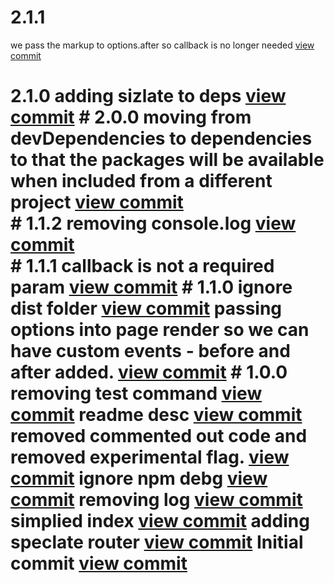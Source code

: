 

# 2.1.1

we pass the markup to options.after so callback is no longer needed [view commit](http://github.com/$3/$4/commit/bc2c893e88f0dc1285efe2d25495525c1727a5b9) 

 # 2.1.0 adding sizlate to deps [view commit](http://github.com/$3/$4/commit/f6ad23ac29c1c0c2d849b0f09cd64ef0ff152803) # 2.0.0 moving from devDependencies to dependencies to that the packages will be available when included from a different project [view commit](http://github.com/$3/$4/commit/8248e4158e3161e13d0e52a1086144c4cf5b7f23) <br /> # 1.1.2 removing console.log [view commit](http://github.com/$3/$4/commit/84029f5c754b35e4ae0395fed37f85796023217d) <br /> # 1.1.1 callback is not a required param [view commit](http://github.com/$3/$4/commit/b5b363e8d687af36668c4fa1ae3ea5d8d9179ef8) # 1.1.0 ignore dist folder [view commit](http://github.com/$3/$4/commit/c32ceab10b8c65a20b81429e0d81c2c824fc5434) passing options into page render so we can have custom events - before and after added. [view commit](http://github.com/$3/$4/commit/40966ad7102d081ef295435196f00d1c24c39fdd) # 1.0.0 removing test command [view commit](http://github.com/$3/$4/commit/9053eb64b3b40d1bd97cb06f1be220b136d92bfa) readme desc [view commit](http://github.com/$3/$4/commit/11c4a567dc271a9d96d536a062e53545911bd4c5) removed commented out code and removed experimental flag. [view commit](http://github.com/$3/$4/commit/0bb64d1e231905f01c279e18b4c48eb80e101846) ignore npm debg [view commit](http://github.com/$3/$4/commit/2949f6273636d688229acad0af147b7c9a3e8428) removing log [view commit](http://github.com/$3/$4/commit/4eb51642fb6435654548aeca4d83f1674d26d661) simplied index [view commit](http://github.com/$3/$4/commit/c0cf7e96053424e0eae69ed382f2d6d2abc824d0) adding speclate router [view commit](http://github.com/$3/$4/commit/d7408bfc2064ca82d81987b61b9a633cb4a3c1d6) Initial commit [view commit](http://github.com/$3/$4/commit/1575bd91e00c163df737ee4849074c5ea3080127)

